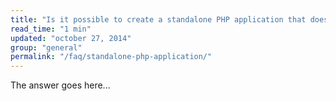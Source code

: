 ```yaml
---
title: "Is it possible to create a standalone PHP application that does not need running on webserver?"
read_time: "1 min"
updated: "october 27, 2014"
group: "general"
permalink: "/faq/standalone-php-application/"
---
```


The answer goes here...

